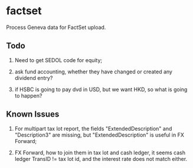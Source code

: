 # factset

Process Geneva data for FactSet upload.


## Todo

1. Need to get SEDOL code for equity;

5. ask fund accounting, whether they have changed or created any dividend entry?

6. if HSBC is going to pay dvd in USD, but we want HKD, so what is going to happen?


## Known Issues

1. For multipart tax lot report, the fields "ExtendedDescription" and "Description3" are missing, but "ExtendedDescription" is useful in FX Forward;

2. FX Forward, how to join them in tax lot and cash ledger, it seems cash ledger TransID != tax lot id, and the interest rate does not match either.